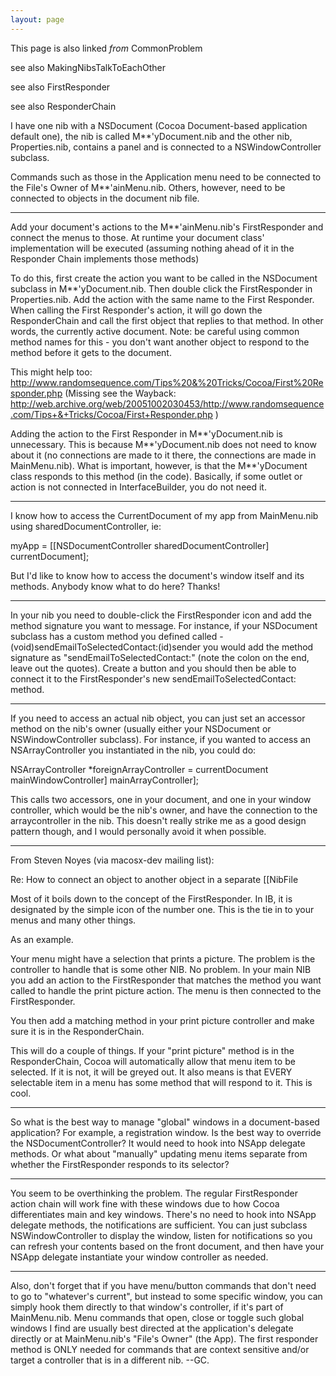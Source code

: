 ```yaml
---
layout: page
---
```




This page is also linked *from* CommonProblem

see also MakingNibsTalkToEachOther

see also FirstResponder

see also ResponderChain

I have one nib with a     NSDocument (Cocoa Document-based application default one), the nib is called     M**'yDocument.nib and the other nib,     Properties.nib, contains a panel and is connected to a     NSWindowController subclass.

Commands such as those in the Application menu need to be connected to the File's Owner of     M**'ainMenu.nib. Others, however, need to be connected to objects in the document nib file.

----

Add your document's actions to the M**'ainMenu.nib's FirstResponder and connect the menus to those. At runtime your document class' implementation will be executed (assuming nothing ahead of it in the Responder Chain implements those methods)

To do this, first create the action you want to be called in the NSDocument subclass in M**'yDocument.nib. Then double click the FirstResponder in Properties.nib. Add the action with the same name to the First Responder. When calling the First Responder's action, it will go down the ResponderChain and call the first object that replies to that method. In other words, the currently active document. Note: be careful using common method names for this - you don't want another object to respond to the method before it gets to the document.

This might help too: http://www.randomsequence.com/Tips%20&%20Tricks/Cocoa/First%20Responder.php
(Missing see the Wayback: http://web.archive.org/web/20051002030453/http://www.randomsequence.com/Tips+&+Tricks/Cocoa/First+Responder.php )

Adding the action to the First Responder in M**'yDocument.nib is unnecessary.
This is because M**'yDocument.nib does not need to know about it (no connections are made to it there, the connections are made in MainMenu.nib).
What is important, however, is that the M**'yDocument class responds to this method (in the code). Basically, if some outlet or action is not connected in InterfaceBuilder, you do not need it.

----

I know how to access the CurrentDocument of my app from MainMenu.nib using sharedDocumentController, ie:

    
myApp = [[NSDocumentController sharedDocumentController] currentDocument];


But I'd like to know how to access the document's window itself and its methods. Anybody know what to do here? Thanks!

----

In your nib you need to double-click the FirstResponder icon and add the method signature you want to message. For instance, if your NSDocument subclass has a custom method you defined called -(void)sendEmailToSelectedContact:(id)sender you would add the method signature as "sendEmailToSelectedContact:" (note the colon on the end, leave out the quotes). Create a button and you should then be able to connect it to the FirstResponder's new sendEmailToSelectedContact: method.

----

If you need to access an actual nib object, you can just set an accessor method on the nib's owner (usually either your NSDocument or NSWindowController subclass). For instance, if you wanted to access an NSArrayController you instantiated in the nib, you could do:
    
NSArrayController *foreignArrayController = currentDocument mainWindowController] mainArrayController];

This calls two accessors, one in your document, and one in your window controller, which would be the nib's owner, and have the connection to the arraycontroller in the nib. This doesn't really strike me as a good design pattern though, and I would personally avoid it when possible.

----

From Steven Noyes (via macosx-dev mailing list):

Re: How to connect an object to another object in a separate [[NibFile

Most of it boils down to the concept of the FirstResponder.  In IB, it  is designated by the simple icon of the number one.  This is the tie in to your menus  and many other things.

As an example.

Your menu might have a selection that prints a picture.  The problem is 
the controller to handle that is some other NIB.  No problem.  In your main NIB you add an action to the FirstResponder that matches the method you want called to handle the print picture action. The menu is then connected to the FirstResponder.

You then add a matching method in your print picture controller and make 
sure it is in the ResponderChain.

This will do a couple of things.  If your "print picture" method is in 
the ResponderChain, Cocoa will automatically allow that menu item to be selected.  If it is not, it will be greyed out.  It also means is that EVERY selectable item in a menu has some method that will respond to it.  This is cool.

----

So what is the best way to manage "global" windows in a document-based application? For example, a registration window. Is the best way to override the NSDocumentController? It would need to hook into NSApp delegate methods. Or what about "manually" updating menu items separate from whether the FirstResponder responds to its selector?

----
You seem to be overthinking the problem. The regular FirstResponder action chain will work fine with these windows due to how Cocoa differentiates main and key windows. There's no need to hook into NSApp delegate methods, the notifications are sufficient. You can just subclass NSWindowController to display the window, listen for notifications so you can refresh your contents based on the front document, and then have your NSApp delegate instantiate your window controller as needed.

----

Also, don't forget that if you have menu/button commands that don't need to go to "whatever's current", but instead to some specific window, you can simply hook them directly to that window's controller, if it's part of MainMenu.nib. Menu commands that open, close or toggle such global windows I find are usually best directed at the application's delegate directly or at MainMenu.nib's "File's Owner" (the App). The first responder method is ONLY needed for commands that are context sensitive and/or target a controller that is in a different nib. --GC.
